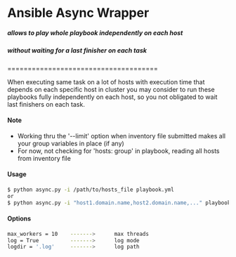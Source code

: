 
Ansible Async Wrapper
=====================================

##### allows to play whole playbook independently on each host
##### without waiting for a last finisher on each task
=====================================

When executing same task on a lot of hosts with execution time that depends on each specific host in cluster you may consider to run these playbooks fully independently on each host, so you not obligated to wait last finishers on each task.
#### Note
* Working thru the '--limit' option when inventory file submitted makes all your group variables in place (if any)
* For now, not checking for 'hosts: group' in playbook, reading all hosts from inventory file

#### Usage
####
```sh
$ python async.py -i /path/to/hosts_file playbook.yml
or
$ python async.py -i "host1.domain.name,host2.domain.name,..." playbook.yml
```
#### Options
####
```sh
max_workers = 10    ------->      max threads
log = True          ------->      log mode
logdir = '.log'     ------->      log path
```

